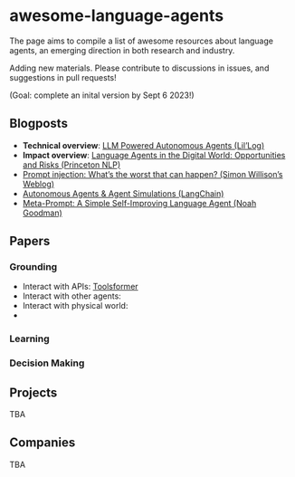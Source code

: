 # awesome-language-agents

The page aims to compile a list of awesome resources about language agents, an emerging direction in both research and industry.

Adding new materials. Please contribute to discussions in issues, and suggestions in pull requests!

(Goal: complete an inital version by Sept 6 2023!)

## Blogposts
- **Technical overview**: [LLM Powered Autonomous Agents (Lil’Log)](https://lilianweng.github.io/posts/2023-06-23-agent/)
- **Impact overview**: [Language Agents in the Digital World: Opportunities and Risks (Princeton NLP)](https://princeton-nlp.github.io/language-agent-impact/)
- [Prompt injection: What’s the worst that can happen? (Simon Willison’s Weblog)](https://simonwillison.net/2023/Apr/14/worst-that-can-happen/)
- [Autonomous Agents & Agent Simulations (LangChain)](https://blog.langchain.dev/agents-round/)
- [Meta-Prompt: A Simple Self-Improving Language Agent (Noah Goodman)](https://noahgoodman.substack.com/p/meta-prompt-a-simple-self-improving)

 
## Papers

### Grounding
- Interact with APIs: [Toolsformer](https://arxiv.org/abs/2302.04761)
- Interact with other agents:
- Interact with physical world:
- 
### Learning

### Decision Making


## Projects
TBA


## Companies
TBA
